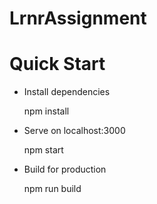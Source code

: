 # LrnrAssignment

# Quick Start

* Install dependencies
  
  npm install
  
* Serve on localhost:3000

  npm start
  
* Build for production

  npm run build
